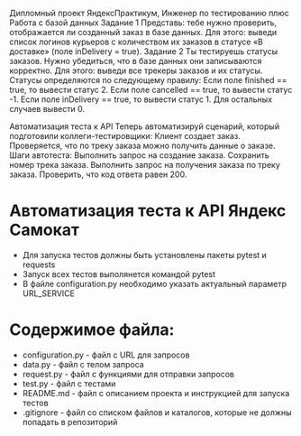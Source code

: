 ﻿Дипломный проект ЯндексПрактикум, Инженер по тестированию плюс
Работа с базой данных
Задание 1
Представь: тебе нужно проверить, отображается ли созданный заказ в базе данных.
Для этого: выведи список логинов курьеров с количеством их заказов в статусе «В доставке» (поле inDelivery = true).
Задание 2
Ты тестируешь статусы заказов. Нужно убедиться, что в базе данных они записываются корректно.
Для этого: выведи все трекеры заказов и их статусы.
Статусы определяются по следующему правилу:
Если поле finished == true, то вывести статус 2.
Если поле canсelled == true, то вывести статус -1.
Если поле inDelivery == true, то вывести статус 1.
Для остальных случаев вывести 0.

Автоматизация теста к API
Теперь автоматизируй сценарий, который подготовили коллеги-тестировщики:
Клиент создает заказ.
Проверяется, что по треку заказа можно получить данные о заказе.
Шаги автотеста:
Выполнить запрос на создание заказа.
Сохранить номер трека заказа.
Выполнить запрос на получения заказа по треку заказа.
Проверить, что код ответа равен 200.


# Автоматизация теста к API Яндекс Самокат
- Для запуска тестов должны быть установлены пакеты pytest и requests
- Запуск всех тестов выполянется командой pytest
- В файле configuration.py необходимо указать актуальный параметр URL_SERVICE

# Содержимое файла:
- configuration.py - файл с URL для запросов
- data.py - файл с телом запроса
- request.py - файл с функциями для отправки запросов
- test.py - файл с тестами
- README.md - файл с описанием проекта и инструкцией для запуска тестов
- .gitignore - файл со списком файлов и каталогов, которые не должны попадать в репозиторий

